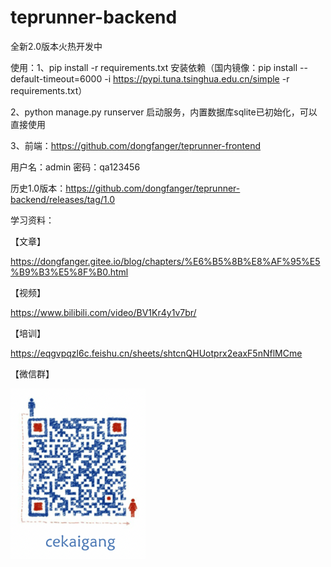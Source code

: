 # teprunner-backend

全新2.0版本火热开发中

使用：1、pip install -r requirements.txt 安装依赖（国内镜像：pip install --default-timeout=6000 -i https://pypi.tuna.tsinghua.edu.cn/simple -r requirements.txt）

2、python manage.py runserver 启动服务，内置数据库sqlite已初始化，可以直接使用

3、前端：https://github.com/dongfanger/teprunner-frontend

用户名：admin 密码：qa123456

历史1.0版本：https://github.com/dongfanger/teprunner-backend/releases/tag/1.0

学习资料：

【文章】

https://dongfanger.gitee.io/blog/chapters/%E6%B5%8B%E8%AF%95%E5%B9%B3%E5%8F%B0.html

【视频】

https://www.bilibili.com/video/BV1Kr4y1v7br/

【培训】

https://eqgvpqzl6c.feishu.cn/sheets/shtcnQHUotprx2eaxF5nNflMCme

【微信群】

![](README/2023-06-09-09-02-20-image.png)
